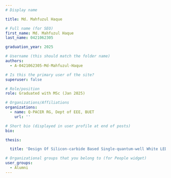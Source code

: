 ```yaml
---
# Display name

title: Md. Mahfuzul Haque

# Full name (for SEO)
first_name: Md. Mahfuzul Haque
last_name: 0421062305

graduation_year: 2025

# Username (this should match the folder name)
authors:
  - A-0421062305-Md-Mahfuzul-Haque

# Is this the primary user of the site?
superuser: false

# Role/position
role: Graduated with MSc (Jan 2025)

# Organizations/Affiliations
organizations:
  - name: Q-PACER RG, Dept of EEE, BUET
    url: ''

# Short bio (displayed in user profile at end of posts)
bio: 

thesis:

  title: 'Design Of Silicon-carbide Based Single-quantum-well White LED' 

# Organizational groups that you belong to (for People widget)
user_groups:
  - Alumni
---
```

